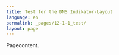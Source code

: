 ```yaml
---
title: Test for the DNS Indikator-Layout
language: en
permalink: _pages/12-1-1_test/
layout: page
---
```


Pagecontent.

